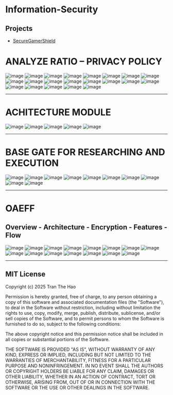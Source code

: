 # Information-Security
## Projects

- [SecureGamerShield](./SecureGamerShield/)

# ANALYZE RATIO – PRIVACY POLICY
![image](https://github.com/user-attachments/assets/240daefb-bdd1-4ba0-83ee-1599edcb949b)
![image](https://github.com/user-attachments/assets/b5891936-514a-4300-982a-d53e8eb9779d)
![image](https://github.com/user-attachments/assets/5698de0d-cdf8-4a67-9a31-6d976565b944)
![image](https://github.com/user-attachments/assets/455f7d5f-a5ad-4988-bcaa-81db36423a8e)
![image](https://github.com/user-attachments/assets/c212d2fa-8252-4c91-8aaf-b21da1fc5a5f)
![image](https://github.com/user-attachments/assets/016d1217-0ae9-464e-9a46-bd54b66dd072)
![image](https://github.com/user-attachments/assets/95b3f602-775b-4d85-8e85-33915261fbf8)
![image](https://github.com/user-attachments/assets/e28cb4d6-3974-48c6-bdd7-54f1c172c1da)
![image](https://github.com/user-attachments/assets/092d78aa-58db-40a5-b62f-f39cf7782001)
![image](https://github.com/user-attachments/assets/7df9afed-fc22-4be0-8480-dd6a8ad60323)
![image](https://github.com/user-attachments/assets/ea77bcf3-0512-4547-91b6-f3fc2378d12b)
![image](https://github.com/user-attachments/assets/606ccf18-8410-44e2-8ca5-869a1972edc3)
![image](https://github.com/user-attachments/assets/9ddd256b-6894-492c-8492-a9b46601517f)
![image](https://github.com/user-attachments/assets/5bdd66f0-8a95-4cdb-97ad-bd09eda1b275)
![image](https://github.com/user-attachments/assets/ede33c2c-f1e9-46ac-8702-938a87c2ac8c)
![image](https://github.com/user-attachments/assets/b2b52a71-52f5-4c7e-94bb-39b8aee2a929)
![image](https://github.com/user-attachments/assets/aec95c36-41a6-40b6-bcce-a318e22e3640)
![image](https://github.com/user-attachments/assets/fa41a949-b5aa-4384-8c3d-5b34eb1f4573)
![image](https://github.com/user-attachments/assets/7494309d-5d4a-4f48-976c-0cce07d6d97f)
![image](https://github.com/user-attachments/assets/c93727e5-6540-4866-a930-3f0644102bdf)
![image](https://github.com/user-attachments/assets/c71e84d6-3ac5-4027-b8cc-2f1f67fe3f5f)

---

# ACHITECTURE MODULE
![image](https://github.com/user-attachments/assets/4210d98a-d032-48bc-9df2-35662b5f374c)
![image](https://github.com/user-attachments/assets/da3f3e43-6981-4be7-a107-fdd528c3489a)
![image](https://github.com/user-attachments/assets/16ec70f3-bd2c-4498-ae5b-533bc7c48da8)
![image](https://github.com/user-attachments/assets/8dffc1a8-4bf8-4b56-9459-f6cfc90e3200)
![image](https://github.com/user-attachments/assets/dab4b048-3159-4141-ac4b-11efef8fd2ac)

---
# BASE GATE FOR RESEARCHING AND EXECUTION
![image](https://github.com/user-attachments/assets/110eb54c-810a-42bd-9320-f0a228c29f7a)
![image](https://github.com/user-attachments/assets/758c30cd-1d66-4e7b-80ac-66a4169ac237)
![image](https://github.com/user-attachments/assets/145c73d4-aeea-43aa-9c97-c6a14b2806eb)
![image](https://github.com/user-attachments/assets/5d3fa2b5-33cc-45a2-8264-052ed933e5ae)
![image](https://github.com/user-attachments/assets/77662e28-20bb-4471-b474-24831971c2a6)
![image](https://github.com/user-attachments/assets/5347d120-1b14-4b7a-9f73-a2d039efc5e9)
![image](https://github.com/user-attachments/assets/c9366599-3734-4162-ac10-6d2fa867d1fc)
![image](https://github.com/user-attachments/assets/3c1852d9-57db-4310-9025-b343219a7212)
![image](https://github.com/user-attachments/assets/dc9ba06b-148a-4f30-ac81-d825dc204587)
![image](https://github.com/user-attachments/assets/4b96b798-1b7f-4efb-9667-e432dded9254)

---
# OAEFF
## Overview - Architecture -  Encryption - Features - Flow
![image](https://github.com/user-attachments/assets/ebef3861-e8a4-4bcf-95bc-46c2a7842fdc)
![image](https://github.com/user-attachments/assets/b78f8aa8-3ec3-47ab-89d2-4af19eed1eef)
![image](https://github.com/user-attachments/assets/5d26a293-3b06-4e17-8076-ed7d1c8183e9)
![image](https://github.com/user-attachments/assets/ce6b27b3-b9da-4ba9-a1a8-7a39decf4b59)
![image](https://github.com/user-attachments/assets/7933d09b-9e0c-4c94-86d7-4209157efe47)
![image](https://github.com/user-attachments/assets/7399529c-7819-4184-8c4d-653ae4c94e1c)
![image](https://github.com/user-attachments/assets/1ab70655-85f5-4c50-82c9-f1484db54fdd)
![image](https://github.com/user-attachments/assets/db6c8f77-4875-411b-9d71-4e5b8a260dc6)
![image](https://github.com/user-attachments/assets/c2a64eaf-9a09-48b9-b4d2-0c92034bb8fb)
![image](https://github.com/user-attachments/assets/7a2ead7f-0db7-408d-9696-6a7859f64e4a)
![image](https://github.com/user-attachments/assets/c743e64d-c040-473f-8569-be301c7ded84)
![image](https://github.com/user-attachments/assets/98c4b69a-98fd-4818-96d5-64d9237b502b)
![image](https://github.com/user-attachments/assets/0a4544ce-3062-4a2c-95ec-7026e62e230d)
![image](https://github.com/user-attachments/assets/eee84868-505e-4281-b861-78e7011beb8f)
![image](https://github.com/user-attachments/assets/c6543cf6-429a-4d53-9433-3360a78ef228)

--- 

## MIT License

Copyright (c) 2025 Tran The Hao

Permission is hereby granted, free of charge, to any person obtaining a copy
of this software and associated documentation files (the "Software"), to deal
in the Software without restriction, including without limitation the rights
to use, copy, modify, merge, publish, distribute, sublicense, and/or sell
copies of the Software, and to permit persons to whom the Software is
furnished to do so, subject to the following conditions:

The above copyright notice and this permission notice shall be included in all
copies or substantial portions of the Software.

THE SOFTWARE IS PROVIDED "AS IS", WITHOUT WARRANTY OF ANY KIND, EXPRESS OR
IMPLIED, INCLUDING BUT NOT LIMITED TO THE WARRANTIES OF MERCHANTABILITY,
FITNESS FOR A PARTICULAR PURPOSE AND NONINFRINGEMENT. IN NO EVENT SHALL THE
AUTHORS OR COPYRIGHT HOLDERS BE LIABLE FOR ANY CLAIM, DAMAGES OR OTHER
LIABILITY, WHETHER IN AN ACTION OF CONTRACT, TORT OR OTHERWISE, ARISING FROM,
OUT OF OR IN CONNECTION WITH THE SOFTWARE OR THE USE OR OTHER DEALINGS IN THE
SOFTWARE.




